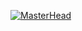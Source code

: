[![MasterHead](https://upload.wikimedia.org/wikipedia/en/d/db/Daryl_Dixon_Norman_Reedus.png)](https://github.com/bigbaldhead1)

